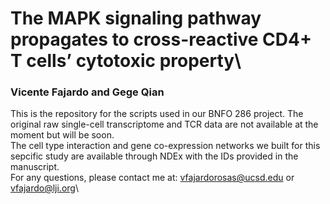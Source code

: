 # The MAPK signaling pathway propagates to cross-reactive CD4+ T cells’ cytotoxic property\
### Vicente Fajardo and Gege Qian

This is the repository for the scripts used in our BNFO 286 project. The original raw single-cell transcriptome and TCR data are not available at the moment but will be soon.\
The cell type interaction and gene co-expression networks we built for this sepcific study are available through NDEx with the IDs provided in the manuscript.\
For any questions, please contact me at: vfajardorosas@ucsd.edu or vfajardo@lji.org\
